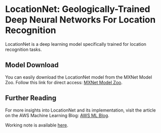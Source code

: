 
# LocationNet: Geologically-Trained Deep Neural Networks For Location Recognition

LocationNet is a deep learning model specifically trained for location recognition tasks.

## Model Download
You can easily download the LocationNet model from the MXNet Model Zoo. Follow this link for direct access: [MXNet Model Zoo](https://mxnet.apache.org/versions/1.3.1/model_zoo/index.html).

## Further Reading
For more insights into LocationNet and its implementation, visit the article on the AWS Machine Learning Blog: [AWS ML Blog](https://aws.amazon.com/blogs/machine-learning/estimating-the-location-of-images-using-mxnet-and-multimedia-commons-dataset-on-aws-ec2/).

Working note is available [here](https://www.dropbox.com/s/x3qxgvpl9feckbs/LocationNet.pdf?dl=0).
